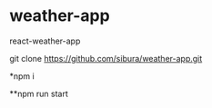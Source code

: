 # weather-app
react-weather-app

git clone https://github.com/sibura/weather-app.git

*npm i

**npm run start 
